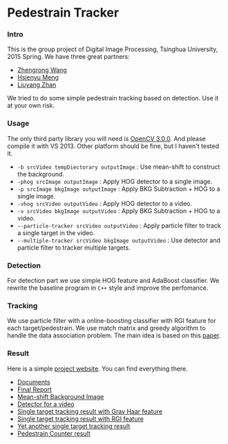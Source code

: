 # Pedestrain Tracker
### Intro
This is the group project of Digital Image Processing, Tsinghua University, 2015 Spring. We have three great partners:

- [Zhengrong Wang](https://zerowong.github.io/)
- [Hsienyu Meng](https://github.com/xianyuMeng)
- [Liuyang Zhan](https://github.com/zhanlythu)

We tried to do some simple pedestrain tracking based on detection. Use it at your own risk.

### Usage
The only third party library you will need is [OpenCV 3.0.0](http://opencv.org/downloads.html). And please compile it with VS 2013. Other platform should be fine, but I haven't tested it.

* `-b srcVideo tempDiectorary outputImage` : Use mean-shift to construct the background.
* `-phog srcImage outputImage` : Apply HOG detector to a single image.
* `-p srcImage bkgImage outputImage` : Apply BKG Subtraction + HOG to a single image.
* `-vhog srcVideo outputVideo` : Apply HOG detector to a video.
* `-v srcVideo bkgImage outputVideo` : Apply BKG Subtraction + HOG to a video.
* `--particle-tracker srcVideo outputVideo` : Apply particle filter to track a single target in the video.
* `--multiple-tracker srcVideo bkgImage outputVideo` : Use detector and particle filter to tracker multiple targets.
### Detection
For detection part we use simple HOG feature and AdaBoost classifier. We rewrite the baseline program in `C++` style and improve the perfomance.
### Tracking
We use particle filter with a online-boosting classifier with RGI feature for each target/pedestrain. We use match matrix and greedy algorithm to handle the data association problem. The main idea is based on this [paper](http://www.mmp.rwth-aachen.de/publications/pdf/breitenstein-detectorconfidencefilter-iccv09.pdf).
### Result
Here is a simple [project website](https://zerowong.github.io/PedestrainTracker). You can find everything there.

* [Documents](https://zerowong.github.io/PedestrainTracker/docs/html/index.html)
* [Final Report](https://zerowong.github.io/PedestrainTracker/report/FinalReport.pdf)
* [Mean-shift Background Image](https://zerowong.github.io/PedestrainTracker/result/Background/S3MF1.jpg)
* [Detector for a video](https://zerowong.github.io/PedestrainTracker/result/VideoDetector/BKG_reconstructed_1.avi)
* [Single target tracking result with Gray Haar feature](https://zerowong.github.io/PedestrainTracker/results/ParticleFilterSingleTracker/singleTrackerTestGray01.avi)
* [Single target tracking result with RGI feature](https://zerowong.github.io/PedestrainTracker/results/ParticleFilterSingleTracker/singleTrackerTestRGI01.avi)
* [Yet another single target tracking result](https://zerowong.github.io/PedestrainTracker/results/ParticleFilterSingleTracker/S3MF1_single_tracker.avi)
* [Pedestrain Counter result]()
